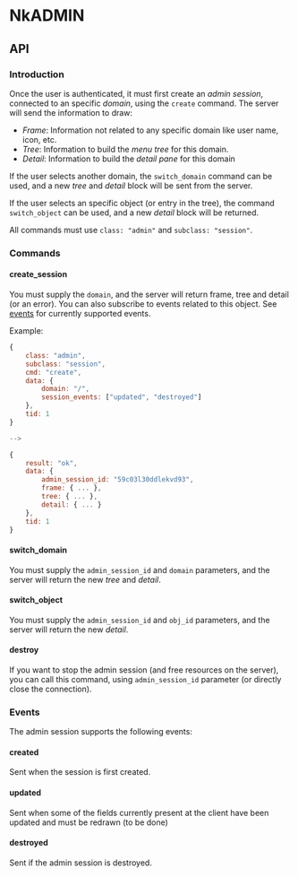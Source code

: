 
# NkADMIN

## API

### Introduction

Once the user is authenticated, it must first create an _admin session_, connected to an specific _domain_, using the `create` command. The server will send the information to draw:

* _Frame_: Information not related to any specific domain like user name, icon, etc.
* _Tree_: Information to build the _menu tree_ for this domain.
* _Detail_: Information to build the _detail pane_ for this domain

If the user selects another domain, the `switch_domain` command can be used, and a new _tree_ and _detail_ block will be sent from the server.

If the user selects an specific object (or entry in the tree), the command `switch_object` can be used, and a new _detail_ block will be returned.

All commands must use `class: "admin"` and `subclass: "session"`.


### Commands

#### create_session

You must supply the `domain`, and the server will return frame, tree and detail (or an error).
You can also subscribe to events related to this object. See [events](#events) for currently supported events.

Example:

```javascript
{
    class: "admin",
    subclass: "session",
    cmd: "create",
    data: {
        domain: "/",
        session_events: ["updated", "destroyed"]
    },
    tid: 1
}

-->

{
    result: "ok",
    data: {
        admin_session_id: "59c03l30ddlekvd93",
        frame: { ... },
        tree: { ... },
        detail: { ... }
    },
    tid: 1
}
```


#### switch_domain

You must supply the `admin_session_id` and `domain` parameters, and the server will return the new _tree_ and _detail_.


#### switch_object

You must supply the `admin_session_id` and `obj_id` parameters, and the server will return the new _detail_.


#### destroy

If you want to stop the admin session (and free resources on the server), you can call this command, using `admin_session_id` parameter (or directly close the connection).


### Events

The admin session supports the following events:

#### created
Sent when the session is first created.


#### updated
Sent when some of the fields currently present at the client have been updated and must be redrawn (to be done)


#### destroyed
Sent if the admin session is destroyed.

